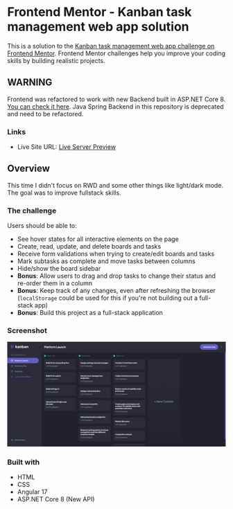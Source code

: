 # Frontend Mentor - Kanban task management web app solution

This is a solution to the [Kanban task management web app challenge on Frontend Mentor](https://www.frontendmentor.io/challenges/kanban-task-management-web-app-wgQLt-HlbB). Frontend Mentor challenges help you improve your coding skills by building realistic projects.

## WARNING

Frontend was refactored to work with new Backend built in ASP.NET Core 8. [You can check it here](https://github.com/CptCartoon/Kanban-FullstackApp-Backend-ASP.NET-Core-API). Java Spring Backend in this repository is deprecated and need to be refactored.

### Links

- Live Site URL: [Live Server Preview](https://kanban-fe-gfedc9esa3dgb9h4.polandcentral-01.azurewebsites.net/)

## Overview

This time I didn't focus on RWD and some other things like light/dark mode. The goal was to improve fullstack skills.

### The challenge

Users should be able to:

- See hover states for all interactive elements on the page
- Create, read, update, and delete boards and tasks
- Receive form validations when trying to create/edit boards and tasks
- Mark subtasks as complete and move tasks between columns
- Hide/show the board sidebar
- **Bonus**: Allow users to drag and drop tasks to change their status and re-order them in a column
- **Bonus**: Keep track of any changes, even after refreshing the browser (`localStorage` could be used for this if you're not building out a full-stack app)
- **Bonus**: Build this project as a full-stack application

### Screenshot

![](screenshot.png)

### Built with

- HTML
- CSS
- Angular 17
- ASP.NET Core 8 (New API)
